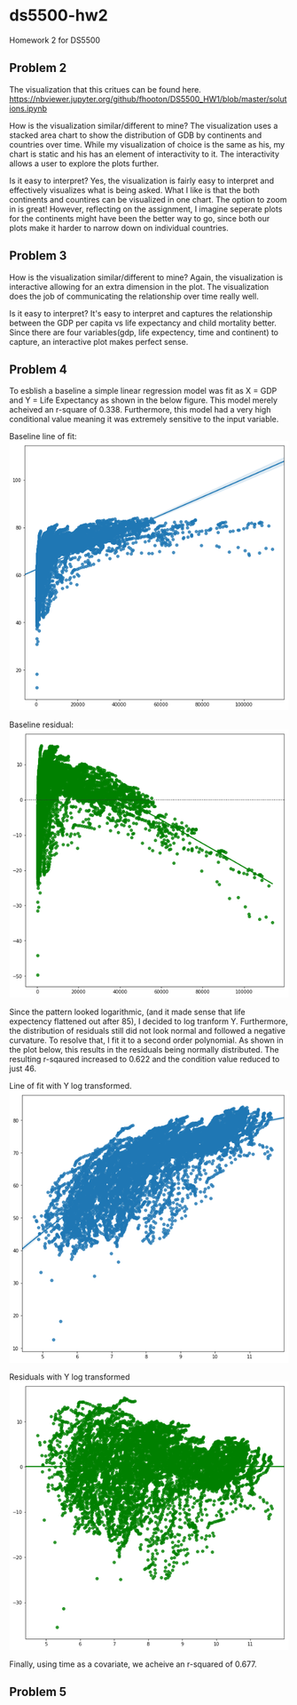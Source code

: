 # ds5500-hw2
Homework 2 for DS5500


## Problem 2
The visualization that this critues can be found here.
https://nbviewer.jupyter.org/github/fhooton/DS5500_HW1/blob/master/solutions.ipynb

How is the visualization similar/different to mine?
The visualization uses a stacked area chart to show the distribution of GDB by continents and countries over time. While my visualization of choice is the same as his, my chart is static and his has an element of interactivity to it. The interactivity allows a user to explore the plots further.

Is it easy to interpret?
Yes, the visualization is fairly easy to interpret and effectively visualizes what is being asked. What I like is that the both continents and countires can be visualized in one chart. The option to zoom in is great! However, reflecting on the assignment, I imagine seperate plots for the continents might have been the better way to go, since both our plots make it harder to narrow down on individual countries. 


## Problem 3

How is the visualization similar/different to mine?
Again, the visualization is interactive allowing for an extra dimension in the plot. The visualization does the job of communicating the relationship over time really well. 

Is it easy to interpret?
It's easy to interpret and captures the relationship between the GDP per capita vs life expectancy and child mortality better.
Since there are four variables(gdp, life expectency, time and continent) to capture, an interactive plot makes perfect sense.

## Problem 4
To esblish a baseline a simple linear regression model was fit as X = GDP and Y = Life Expectancy as shown in the below figure. This model merely acheived an r-square of 0.338. Furthermore, this model had  a very high conditional value meaning it was extremely sensitive to the input variable.

Baseline line of fit:
![baseline](images/prob-4-baseline-lof.png)

Baseline residual:
![residual](images/prob4-baseline-residual.png)

Since the pattern looked logarithmic, (and it made sense that life expectency flattened out after 85), I decided to log tranform Y. Furthermore, the distribution of residuals still did not look normal and followed a negative curvature. To resolve that, I fit it to a second order polynomial. As shown in the plot below, this results in the residuals being normally distributed. The resulting r-sqaured increased to 0.622 and the condition value reduced to just 46.

Line of fit with Y log transformed.
![baseline](images/prob4-final-lof.png)

Residuals with Y log transformed
![residual](images/prob4-final-residual.png)

Finally, using time as a covariate, we acheive an r-squared of 0.677.





## Problem 5

